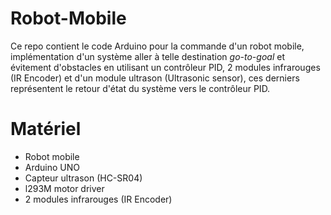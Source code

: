 # Robot-Mobile
Ce repo contient le code Arduino pour la commande d'un robot mobile, implémentation d'un système aller à telle destination *go-to-goal* et évitement d'obstacles en utilisant un contrôleur PID, 2 modules infrarouges (IR Encoder) et d'un module ultrason (Ultrasonic sensor), ces derniers représentent le retour d'état du système vers le contrôleur PID.

# Matériel

* Robot mobile
* Arduino UNO
* Capteur ultrason (HC-SR04)
* l293M motor driver
* 2 modules infrarouges (IR Encoder)
